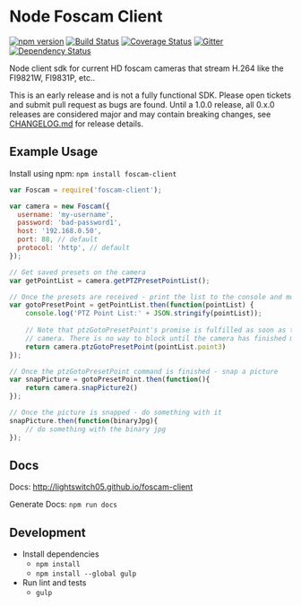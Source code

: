 Node Foscam Client
==================

[![npm version](https://badge.fury.io/js/foscam-client.svg)](https://badge.fury.io/js/foscam-client)
[![Build Status](https://travis-ci.org/lightswitch05/foscam-client.svg)](https://travis-ci.org/lightswitch05/foscam-client)
[![Coverage Status](https://coveralls.io/repos/lightswitch05/foscam-client/badge.svg?branch=master&service=github)](https://coveralls.io/github/lightswitch05/foscam-client?branch=master)
[![Gitter](https://badges.gitter.im/Join%20Chat.svg)](https://gitter.im/lightswitch05/foscam-client?utm_source=badge&utm_medium=badge&utm_campaign=pr-badge)
[![Dependency Status](https://gemnasium.com/lightswitch05/foscam-client.svg)](https://gemnasium.com/lightswitch05/foscam-client)

Node client sdk for current HD foscam cameras that stream H.264 like the FI9821W, FI9831P, etc..

This is an early release and is not a fully functional SDK. Please open tickets and submit pull request as bugs are found. Until a 1.0.0 release, all 0.x.0 releases are considered major and may contain breaking changes, see [CHANGELOG.md](//github.com/lightswitch05/foscam-client/blob/master/CHANGELOG.md) for release details.

Example Usage
-------------

Install using npm: `npm install foscam-client`

```JavaScript
var Foscam = require('foscam-client');

var camera = new Foscam({
  username: 'my-username',
  password: 'bad-password1',
  host: '192.168.0.50',
  port: 88, // default
  protocol: 'http', // default
});

// Get saved presets on the camera
var getPointList = camera.getPTZPresetPointList();

// Once the presets are received - print the list to the console and move to the 3rd saved preset
var gotoPresetPoint = getPointList.then(function(pointList) {
    console.log('PTZ Point List:' + JSON.stringify(pointList));
    
    // Note that ptzGotoPresetPoint's promise is fulfilled as soon as the command is received by the
    // camera. There is no way to block until the camera has finished moving to the location.
    return camera.ptzGotoPresetPoint(pointList.point3)
});

// Once the ptzGotoPresetPoint command is finished - snap a picture
var snapPicture = gotoPresetPoint.then(function(){
    return camera.snapPicture2()
});

// Once the picture is snapped - do something with it
snapPicture.then(function(binaryJpg){
    // do something with the binary jpg
});

```

Docs
----

Docs: http://lightswitch05.github.io/foscam-client

Generate Docs: `npm run docs`

Development
-----------

* Install dependencies
    * `npm install`
    * `npm install --global gulp`
* Run lint and tests
    * `gulp`

